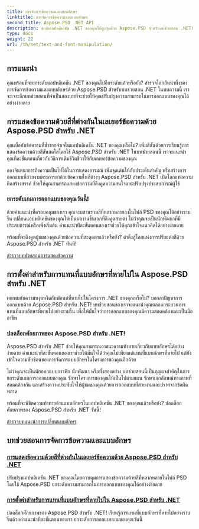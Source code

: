 ```yaml
---
title: การจัดการข้อความและแบบอักษร
linktitle: การจัดการข้อความและแบบอักษร
second_title: Aspose.PSD .NET API
description: ขยายแอปพลิเคชัน .NET ของคุณให้สูงสุดด้วย Aspose.PSD สำหรับบทช่วยสอน .NET! เรียนรู้การแสดงข้อความด้วยสีสันสดใสและแทนที่แบบอักษรที่ขาดหายไปได้อย่างราบรื่น
type: docs
weight: 22
url: /th/net/text-and-font-manipulation/
---
```


## การแนะนำ

คุณพร้อมที่จะยกระดับแอปพลิเคชัน .NET ของคุณไปอีกระดับแล้วหรือยัง? สำรวจโลกอันน่าทึ่งของการจัดการข้อความและแบบอักษรด้วย Aspose.PSD สำหรับบทช่วยสอน .NET ในบทความนี้ เราจะเจาะลึกบทช่วยสอนที่จำเป็นสองบทที่จะช่วยให้คุณปรับปรุงความสามารถในการออกแบบของคุณได้อย่างง่ายดาย

## การแสดงข้อความด้วยสีที่ต่างกันในเลเยอร์ข้อความด้วย Aspose.PSD สำหรับ .NET

คุณเบื่อกับข้อความที่ซ้ำซากจำเจในแอปพลิเคชัน .NET ของคุณหรือไม่? เพิ่มสีสันด้วยการเรียนรู้การแสดงข้อความด้วยสีสันสดใสโดยใช้ Aspose.PSD สำหรับ .NET ในบทช่วยสอนนี้ เราจะแนะนำคุณทีละขั้นตอนเกี่ยวกับวิธีการเติมชีวิตชีวาให้กับเลเยอร์ข้อความของคุณ

ลองจินตนาการถึงความเป็นไปได้ในการแสดงอารมณ์ เพิ่มจุดเด่นให้กับประเด็นสำคัญ หรือสร้างการออกแบบที่สวยงามตระการตาด้วยข้อความในสีต่างๆ Aspose.PSD สำหรับ .NET เปิดโลกแห่งความคิดสร้างสรรค์ ช่วยให้คุณสามารถแสดงข้อความที่ดึงดูดความสนใจและปรับปรุงประสบการณ์ผู้ใช้

### ยกระดับเกมการออกแบบของคุณวันนี้!

ด้วยคำแนะนำที่ครอบคลุมของเรา คุณจะผสานรวมสีที่หลากหลายลงในไฟล์ PSD ของคุณได้อย่างราบรื่น เปลี่ยนแอปพลิเคชันของคุณให้เป็นผลงานชิ้นเอกที่ดึงดูดสายตา ไม่ว่าคุณจะเป็นนักพัฒนาที่มีประสบการณ์หรือเพิ่งเริ่มต้น คำแนะนำทีละขั้นตอนของเราช่วยให้คุณเข้าใจแนวคิดได้อย่างง่ายดาย

พร้อมที่จะดึงดูดผู้ชมของคุณด้วยข้อความที่สะดุดตาแล้วหรือยัง? ดำดิ่งสู่โลกแห่งการปรับแต่งสีด้วย Aspose.PSD สำหรับ .NET ทันที!

[สำรวจบทช่วยสอนการแสดงข้อความ](./render-text-different-colors/)

## การตั้งค่าสำหรับการแทนที่แบบอักษรที่หายไปใน Aspose.PSD สำหรับ .NET

เคยพบกับความหงุดหงิดกับฟอนต์ที่หายไปในโครงการ .NET ของคุณหรือไม่? บอกลาปัญหาการออกแบบด้วย Aspose.PSD สำหรับ .NET! บทช่วยสอนของเราจะแนะนำคุณตลอดกระบวนการแทนที่แบบอักษรที่หายไปอย่างราบรื่น เพื่อให้มั่นใจว่าการออกแบบของคุณมีความสอดคล้องและเป็นมืออาชีพ

### ปลดล็อกศักยภาพของ Aspose.PSD สำหรับ .NET!

Aspose.PSD สำหรับ .NET ช่วยให้คุณสามารถเอาชนะความท้าทายเกี่ยวกับแบบอักษรได้อย่างง่ายดาย คำแนะนำทีละขั้นตอนของเราช่วยให้มั่นใจได้ว่าคุณไม่เพียงแต่แทนที่แบบอักษรที่หายไป แต่ยังเข้าใจความซับซ้อนของการจัดการแบบอักษรในโครงการของคุณอีกด้วย

ไม่ว่าคุณจะเป็นนักออกแบบกราฟิก นักพัฒนา หรือทั้งสองอย่าง บทช่วยสอนนี้เป็นกุญแจสำคัญในการยกระดับเกมการออกแบบของคุณ รักษาโครงการของคุณให้เป็นไปตามแผน รักษาเอกลักษณ์ทางภาพที่สอดคล้องกัน และสร้างความประทับใจให้ผู้ชมของคุณด้วยการออกแบบที่สวยงามและปราศจากข้อผิดพลาด

พร้อมที่จะพิชิตความท้าทายด้านแบบอักษรในแอปพลิเคชัน .NET ของคุณแล้วหรือยัง? ปลดล็อกศักยภาพของ Aspose.PSD สำหรับ .NET วันนี้!

[สำรวจบทแนะนำการเปลี่ยนแบบอักษร](./replace-missing-fonts/)

## บทช่วยสอนการจัดการข้อความและแบบอักษร
### [การแสดงข้อความด้วยสีที่ต่างกันในเลเยอร์ข้อความด้วย Aspose.PSD สำหรับ .NET](./render-text-different-colors/)
ปรับปรุงแอปพลิเคชัน .NET ของคุณโดยควบคุมการแสดงข้อความด้วยสีที่หลากหลายในไฟล์ PSD โดยใช้ Aspose.PSD ยกระดับความสามารถในการออกแบบของคุณได้อย่างง่ายดาย
### [การตั้งค่าสำหรับการแทนที่แบบอักษรที่หายไปใน Aspose.PSD สำหรับ .NET](./replace-missing-fonts/)
ปลดล็อกศักยภาพของ Aspose.PSD สำหรับ .NET! เรียนรู้การแทนที่แบบอักษรที่หายไปอย่างราบรื่นด้วยคำแนะนำทีละขั้นตอนของเรา ยกระดับการออกแบบเกมของคุณวันนี้